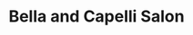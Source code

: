---
title: "Bella and Capelli Salon"
url: /idaho-falls/bella-and-capelli-salon/
shop: hairdresser
---